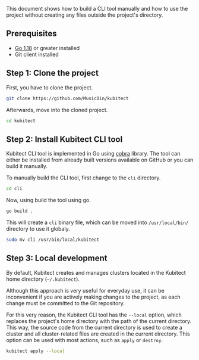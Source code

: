 This document shows how to build a CLI tool manually and how to use the project without creating any files outside the project's directory.

## Prerequisites

+ [Go 1.18](https://go.dev/dl/) or greater installed
+ Git client installed

## Step 1: Clone the project

First, you have to clone the project.
```sh
git clone https://github.com/MusicDin/kubitect
```

Afterwards, move into the cloned project.
```sh
cd kubitect
```

## Step 2: Install Kubitect CLI tool

Kubitect CLI tool is implemented in Go using [cobra](https://github.com/spf13/cobra) library.
The tool can either be installed from already built versions available on GitHub or you can build it manually.

To manually build the CLI tool, first change to the `cli` directory.
```sh
cd cli
```

Now, using build the tool using go.
```sh
go build .
```

This will create a `cli` binary file, which can be moved into `/usr/local/bin/` directory to use it globaly.
```sh
sudo mv cli /usr/bin/local/kubitect
```

## Step 3: Local development

By default, Kubitect creates and manages clusters located in the Kubitect home directory (`~/.kubitect`).

Although this approach is very useful for everyday use, it can be inconvenient if you are actively making changes to the project, as each change must be committed to the Git repository. 

For this very reason, the Kubitect CLI tool has the `--local` option, which replaces the project's home directory with the path of the current directory.
This way, the source code from the current directory is used to create a cluster and all cluster-related files are created in the current directory.
This option can be used with most actions, such as `apply` or `destroy`.

```sh
kubitect apply --local
```
